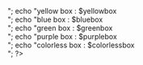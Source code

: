 <?
$ball = 'purple';
 //Coba ubah ke "yellow", "blue", "green", "purple", atau warna lain
if ($ball == 'red') {
 $redbox = $ball;
} elseif ($ball == 'yellow') {
 $yellowbox = $ball;
} elseif ($ball == 'blue') {
 $bluebox = $ball;
} elseif ($ball == 'green') {
 $greenbox = $ball;
} elseif ($ball == 'purple') {
 $purplebox = $ball;
} else {
 $colorlessbox = $ball;
}
echo "red box : $redbox <br>";
echo "yellow box : $yellowbox <br>";
echo "blue box : $bluebox <br>";
echo "green box : $greenbox <br>";
echo "purple box : $purplebox <br>";
echo "colorless box : $colorlessbox <br>";
?>
